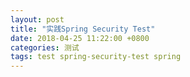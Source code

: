 ```yaml
---
layout: post
title: "实践Spring Security Test"
date: 2018-04-25 11:22:00 +0800
categories: 测试
tags: test spring-security-test spring
---
```




